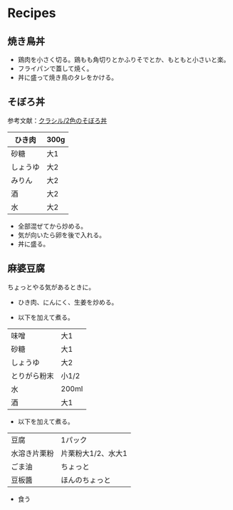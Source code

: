 
# Recipes

## 焼き鳥丼
- 鶏肉を小さく切る。鶏もも角切りとかふりそでとか、もともと小さいと楽。
- フライパンで蓋して焼く。
- 丼に盛って焼き鳥のタレをかける。

## そぼろ丼
参考文献：[クラシル/2色のそぼろ丼](https://www.kurashiru.com/recipes/e80338d5-b3a1-4c67-b4f9-83d54299c196)

|ひき肉|300g|
|---|---|
|砂糖|大1|
|しょうゆ|大2|
|みりん|大2|
|酒|大2|
|水|大2|

- 全部混ぜてから炒める。
- 気が向いたら卵を後で入れる。
- 丼に盛る。

## 麻婆豆腐
ちょっとやる気があるときに。

- ひき肉、にんにく、生姜を炒める。

- 以下を加えて煮る。

|||
|-|-|
|味噌|大1|
|砂糖|大1|
|しょうゆ|大2|
|とりがら粉末|小1/2|
|水|200ml|
|酒|大1|

- 以下を加えて煮る。

|||
|-|-|
|豆腐|1パック|
|水溶き片栗粉|片栗粉大1/2、水大1|
|ごま油|ちょっと|
|豆板醬|ほんのちょっと|

- 食う






